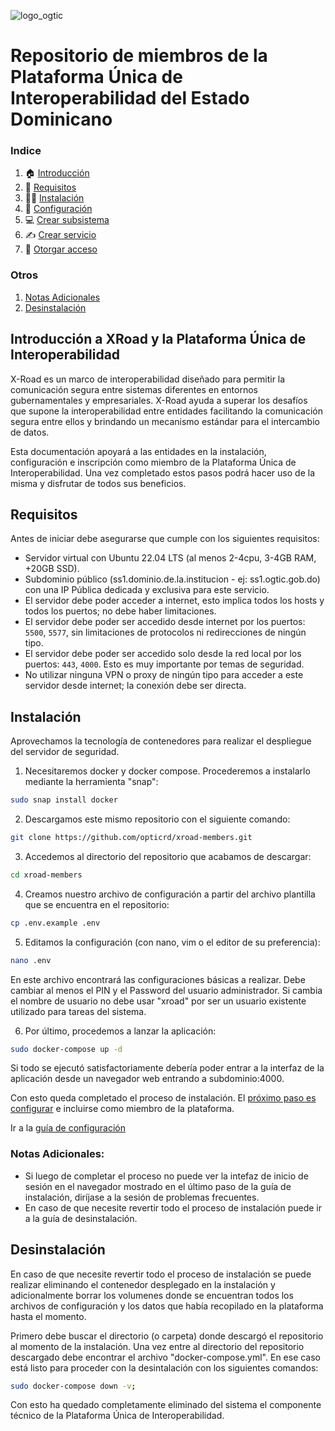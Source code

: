 ![logo_ogtic](https://github.com/opticrd/xroad-members/assets/2160489/221a0cd9-9236-46da-a6c7-73e93c61f3e7)

# Repositorio de miembros de la Plataforma Única de Interoperabilidad del Estado Dominicano

### Indice
1. 🏠 [Introducción](#introducción-a-xroad-y-la-plataforma-única-de-interoperabilidad)
2. 📃 [Requisitos](#requisitos)
3. 👷‍♂️ [Instalación](#instalación)
4. 🧰 [Configuración](/configuracion.md)
5. 💻 [Crear subsistema](/subsistemas.md)
6. ✍️ [Crear servicio](/04_crear_servicio.md)
7. 🤝 [Otorgar acceso](/05_otorgar_acceso.md)

### Otros
1. [Notas Adicionales](#notas-adicionales)
2. [Desinstalación](#desinstalación)


## Introducción a XRoad y la Plataforma Única de Interoperabilidad
X-Road es un marco de interoperabilidad diseñado para permitir la comunicación segura entre sistemas diferentes en entornos gubernamentales y empresariales. X-Road ayuda a superar los desafíos que supone la interoperabilidad entre entidades facilitando la comunicación segura entre ellos y brindando un mecanismo estándar para el intercambio de datos.

Esta documentación apoyará a las entidades en la instalación, configuración e inscripción como miembro de la Plataforma Única de Interoperabilidad. Una vez completado estos pasos podrá hacer uso de la misma y disfrutar de todos sus beneficios.

## Requisitos

Antes de iniciar debe asegurarse que cumple con los siguientes requisitos:
- Servidor virtual con Ubuntu 22.04 LTS (al menos 2-4cpu, 3-4GB RAM, +20GB SSD).
- Subdominio público (ss1.dominio.de.la.institucion - ej: ss1.ogtic.gob.do) con una IP Pública dedicada y exclusiva para este servicio.
- El servidor debe poder acceder a internet, esto implica todos los hosts y todos los puertos; no debe haber limitaciones.
- El servidor debe poder ser accedido desde internet por los puertos: `5500`, `5577`, sin limitaciones de protocolos ni redirecciones de ningún tipo.
- El servidor debe poder ser accedido solo desde la red local por los puertos: `443`, `4000`. Esto es muy importante por temas de seguridad.
- No utilizar ninguna VPN o proxy de ningún tipo para acceder a este servidor desde internet; la conexión debe ser directa.

## Instalación

Aprovechamos la tecnología de contenedores para realizar el despliegue del servidor de seguridad.
  
1. Necesitaremos docker y docker compose. Procederemos a instalarlo mediante la herramienta "snap":
```sh
sudo snap install docker
```

2. Descargamos este mismo repositorio con el siguiente comando:
```sh
git clone https://github.com/opticrd/xroad-members.git
```

3. Accedemos al directorio del repositorio que acabamos de descargar:
```sh
cd xroad-members
```

4. Creamos nuestro archivo de configuración a partir del archivo plantilla que se encuentra en el repositorio:
```sh
cp .env.example .env
```

5. Editamos la configuración (con nano, vim o el editor de su preferencia):
```sh
nano .env
```
En este archivo encontrará las configuraciones básicas a realizar. Debe cambiar al menos el PIN y el Password del usuario administrador. Si cambia el nombre de usuario no debe usar "xroad" por ser un usuario existente utilizado para tareas del sistema.

6. Por último, procedemos a lanzar la aplicación:
```sh
sudo docker-compose up -d
```

Si todo se ejecutó satisfactoriamente debería poder entrar a la interfaz de la aplicación desde un navegador web entrando a subdominio:4000.

Con esto queda completado el proceso de instalación. El [próximo paso es configurar](/configuracion.md) e incluirse como miembro de la plataforma.

Ir a la [guía de configuración](/configuracion.md)

### Notas Adicionales:
- Si luego de completar el proceso no puede ver la intefaz de inicio de sesión en el navegador mostrado en el último paso de la guía de instalación, diríjase a la sesión de problemas frecuentes.
- En caso de que necesite revertir todo el proceso de instalación puede ir a la guía de desinstalación.

## Desinstalación

En caso de que necesite revertir todo el proceso de instalación se puede realizar eliminando el contenedor desplegado en la instalación y adicionalmente borrar los volumenes donde se encuentran todos los archivos de configuración y los datos que había recopilado en la plataforma hasta el momento.

Primero debe buscar el directorio (o carpeta) donde descargó el repositorio al momento de la instalación. Una vez entre al directorio del repositorio descargado debe encontrar el archivo "docker-compose.yml". En ese caso está listo para proceder con la desintalación con los siguientes comandos:

```sh
sudo docker-compose down -v;
```

Con esto ha quedado completamente eliminado del sistema el componente técnico de la Plataforma Única de Interoperabilidad.
